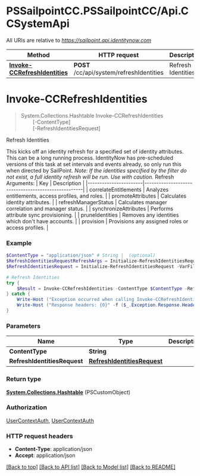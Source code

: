 # PSSailpointCC.PSSailpointCC/Api.CCSystemApi

All URIs are relative to *https://sailpoint.api.identitynow.com*

Method | HTTP request | Description
------------- | ------------- | -------------
[**Invoke-CCRefreshIdentities**](CCSystemApi.md#Invoke-CCRefreshIdentities) | **POST** /cc/api/system/refreshIdentities | Refresh Identities


<a name="Invoke-CCRefreshIdentities"></a>
# **Invoke-CCRefreshIdentities**
> System.Collections.Hashtable Invoke-CCRefreshIdentities<br>
> &nbsp;&nbsp;&nbsp;&nbsp;&nbsp;&nbsp;&nbsp;&nbsp;[-ContentType] <String><br>
> &nbsp;&nbsp;&nbsp;&nbsp;&nbsp;&nbsp;&nbsp;&nbsp;[-RefreshIdentitiesRequest] <PSCustomObject><br>

Refresh Identities

This kicks off an identity refresh for a specified set of identity attributes.  This can be a long running process.  IdentityNow has pre-scheduled versions of this task at set intervals and events already, so only run this when directed by SailPoint.  _Note: If the identities specified by the filter do not exist, a full identity refresh will be run.  Use with caution._  Refresh Arguments:  | Key                   | Description                                        | |-----------------------|----------------------------------------------------| | correlateEntitlements | Analyzes entitlements, access profiles, and roles. | | promoteAttributes     | Calculates identity attributes.                    | | refreshManagerStatus  | Calculates manager correlation and manager status. | | synchronizeAttributes | Performs attribute sync provisioning.              | | pruneIdentities       | Removes any identities which don't have accounts.  | | provision             | Provisions any assigned roles or access profiles.  |

### Example
```powershell
$ContentType = "application/json" # String |  (optional)
$RefreshIdentitiesRequestRefreshArgs = Initialize-RefreshIdentitiesRequestRefreshArgs -CorrelateEntitlements $true -PromoteAttributes $true -RefreshManagerStatus $false -SynchronizeAttributes $false -PruneIdentities $false -Provision $false
$RefreshIdentitiesRequest = Initialize-RefreshIdentitiesRequest -VarFilter "MyVarFilter" -RefreshArgs $RefreshIdentitiesRequestRefreshArgs # RefreshIdentitiesRequest |  (optional)

# Refresh Identities
try {
    $Result = Invoke-CCRefreshIdentities -ContentType $ContentType -RefreshIdentitiesRequest $RefreshIdentitiesRequest
} catch {
    Write-Host ("Exception occurred when calling Invoke-CCRefreshIdentities: {0}" -f ($_.ErrorDetails | ConvertFrom-Json))
    Write-Host ("Response headers: {0}" -f ($_.Exception.Response.Headers | ConvertTo-Json))
}
```

### Parameters

Name | Type | Description  | Notes
------------- | ------------- | ------------- | -------------
 **ContentType** | **String**|  | [optional] 
 **RefreshIdentitiesRequest** | [**RefreshIdentitiesRequest**](RefreshIdentitiesRequest.md)|  | [optional] 

### Return type

[**System.Collections.Hashtable**](AnyType.md) (PSCustomObject)

### Authorization

[UserContextAuth](../README.md#UserContextAuth), [UserContextAuth](../README.md#UserContextAuth)

### HTTP request headers

 - **Content-Type**: application/json
 - **Accept**: application/json

[[Back to top]](#) [[Back to API list]](../README.md#documentation-for-api-endpoints) [[Back to Model list]](../README.md#documentation-for-models) [[Back to README]](../README.md)

